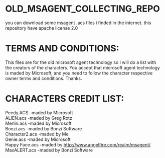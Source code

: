 # OLD_MSAGENT_COLLECTING_REPO
you can download some msagent .acs files i finded in the internet.
this repository have apache license 2.0


# TERMS AND CONDITIONS:
This files are for the old microsoft agent technology so i will do a list with the creators of the characters.
You accept that microsoft agent technology is maded by Microsoft, and you need to follow the character respective owner terms and conditions.
Thanks.


# CHARACTERS CREDIT LIST:
Peedy.ACS  -maded by Microsoft     
ALIEN.acs  -maded by Greg Rotz     
Merlin.acs  -maded by Microsoft     
Bonzi.acs  -maded by Bonzi Software     
Character2.acs  -maded by Me     
Genie.acs  -maded by Microsoft     
Happy Face.acs  -maded by http://www.angelfire.com/realm/msagent/     
MaxALERT.acs  -maded by Bonzi Software     
